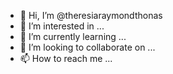 - 👋 Hi, I’m @theresiaraymondthonas
- 👀 I’m interested in ...
- 🌱 I’m currently learning ...
- 💞️ I’m looking to collaborate on ...
- 📫 How to reach me ...

<!---
theresiaraymondthonas/theresiaraymondthonas is a ✨ special ✨ repository because its `README.md` (this file) appears on your GitHub profile.
You can click the Preview link to take a look at your changes.
--->
